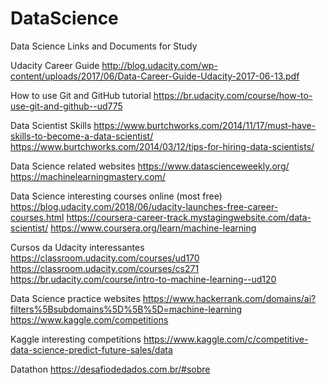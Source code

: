 # DataScience
Data Science Links and Documents for Study

Udacity Career Guide
http://blog.udacity.com/wp-content/uploads/2017/06/Data-Career-Guide-Udacity-2017-06-13.pdf

How to use Git and GitHub tutorial
https://br.udacity.com/course/how-to-use-git-and-github--ud775

Data Scientist Skills
https://www.burtchworks.com/2014/11/17/must-have-skills-to-become-a-data-scientist/
https://www.burtchworks.com/2014/03/12/tips-for-hiring-data-scientists/

Data Science related websites
https://www.datascienceweekly.org/
https://machinelearningmastery.com/

Data Science interesting courses online (most free)
https://blog.udacity.com/2018/06/udacity-launches-free-career-courses.html
https://coursera-career-track.mystagingwebsite.com/data-scientist/
https://www.coursera.org/learn/machine-learning

Cursos da Udacity interessantes
https://classroom.udacity.com/courses/ud170
https://classroom.udacity.com/courses/cs271
https://br.udacity.com/course/intro-to-machine-learning--ud120

Data Science practice websites
https://www.hackerrank.com/domains/ai?filters%5Bsubdomains%5D%5B%5D=machine-learning
https://www.kaggle.com/competitions

Kaggle interesting competitions
https://www.kaggle.com/c/competitive-data-science-predict-future-sales/data

Datathon
https://desafiodedados.com.br/#sobre
